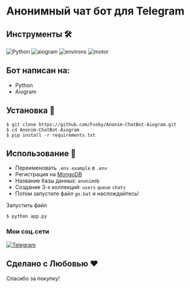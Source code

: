 # Анонимный чат бот для Telegram

## Инструменты 🛠
![Python](https://img.shields.io/badge/Python-3.8-blue?style=for-the-badge&logo=python)
![aiogram](https://img.shields.io/badge/aiogram-black?style=for-the-badge&logo=telegram)
![environs](https://img.shields.io/badge/environs-red?style=for-the-badge)
![motor](https://img.shields.io/badge/motor_pymongo-gray?style=for-the-badge&logo=mongodb)

## Бот написан на:

- Python
- Aiogram


## Установка 💾
```
$ git clone https://github.com/Fsoky/Anonim-ChatBot-Aiogram.git
$ cd Anonim-ChatBot-Aiogram
$ pip install -r requirements.txt
```

## Использование 🎈
- Переименовать `.env.example` в `.env`
- Регистрация на [MongoDB](https://www.mongodb.com/)
- Название базы данных: `anonimdb`
- Создание 3-х коллекций: `users` `queue` `chats`
- Потом запустите файл `go.bat` и наслождайтесь!

Запустить файл
```
$ python app.py
```

### Мои соц.сети
[![Telegram](https://img.shields.io/badge/Telegram-blue?style=for-the-badge&logo=Telegram)](https://t.me/escobarro777)

## Сделано с Любовью ❤
Спасибо за покупку!
